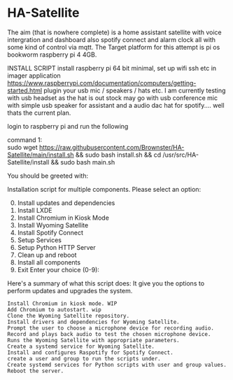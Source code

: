 # HA-Satellite
The aim (that is nowhere complete) is a home assistant satellite with voice intergration and dashboard also spotify connect and alarm clock all with some kind of control via mqtt.
The Target platform for this attempt is pi os bookworm raspberry pi 4 4GB.

INSTALL SCRIPT
install raspberry pi 64 bit minimal, set up wifi ssh etc in imager application
https://www.raspberrypi.com/documentation/computers/getting-started.html
plugin your usb mic / speakers / hats etc. I am currently testing with usb headset as the hat is out stock may go with usb conference mic with simple usb speaker for assistant and a audio dac hat for spotify.... well thats the current plan.

login to raspberry pi and run the following

command 1:   
sudo wget https://raw.githubusercontent.com/Brownster/HA-Satellite/main/install.sh && sudo bash install.sh && cd /usr/src/HA-Satellite/install && sudo bash main.sh


You should be greeted with:

Installation script for multiple components. Please select an option:

0. Install updates and dependencies
1. Install LXDE
2. Install Chromium in Kiosk Mode
3. Install Wyoming Satellite
4. Install Spotify Connect
5. Setup Services
6. Setup Python HTTP Server
7. Clean up and reboot
8. Install all components
9. Exit
Enter your choice (0-9):


Here's a summary of what this script does:
    It give you the options to perform updates and upgrades the system.
    
    Install Chromium in kiosk mode. WIP
    Add Chromium to autostart. wip
    Clone the Wyoming Satellite repository.
    Install drivers and dependencies for Wyoming Satellite.
    Prompt the user to choose a microphone device for recording audio.
    Record and plays back audio to test the chosen microphone device.
    Runs the Wyoming Satellite with appropriate parameters.
    Create a systemd service for Wyoming Satellite.
    Install and configures Raspotify for Spotify Connect.
    create a user and group to run the scripts under.
    Create systemd services for Python scripts with user and group values.
    Reboot the server.
